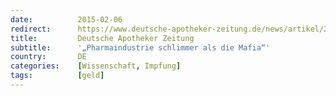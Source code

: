 ```yaml
---
date:          2015-02-06
redirect:      https://www.deutsche-apotheker-zeitung.de/news/artikel/2015/02/06/pharmaindustrie-schlimmer-als-die-mafia
title:         Deutsche Apotheker Zeitung
subtitle:      '„Pharmaindustrie schlimmer als die Mafia“'
country:       DE
categories:    [Wissenschaft, Impfung]
tags:          [geld]
---
```

